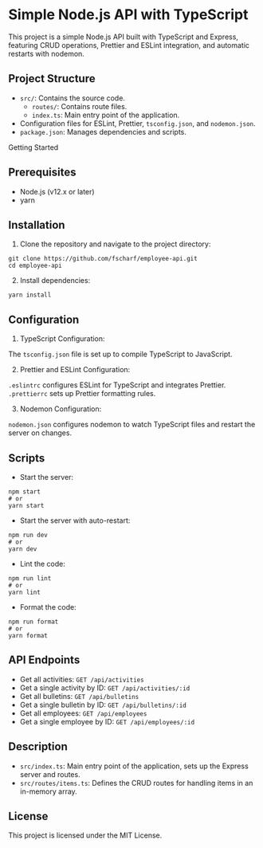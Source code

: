 # Simple Node.js API with TypeScript

This project is a simple Node.js API built with TypeScript and Express, featuring CRUD operations, Prettier and ESLint integration, and automatic restarts with nodemon.

## Project Structure

- `src/`: Contains the source code.
  - `routes/`: Contains route files.
  - `index.ts`: Main entry point of the application.
- Configuration files for ESLint, Prettier, `tsconfig.json`, and `nodemon.json`.
- `package.json`: Manages dependencies and scripts.

Getting Started

## Prerequisites

- Node.js (v12.x or later)
- yarn

## Installation

1. Clone the repository and navigate to the project directory:

```
git clone https://github.com/fscharf/employee-api.git
cd employee-api
```

2. Install dependencies:

```
yarn install
```

## Configuration

1. TypeScript Configuration:

The `tsconfig.json` file is set up to compile TypeScript to JavaScript.

2. Prettier and ESLint Configuration:

`.eslintrc` configures ESLint for TypeScript and integrates Prettier.
`.prettierrc` sets up Prettier formatting rules.

3. Nodemon Configuration:

`nodemon.json` configures nodemon to watch TypeScript files and restart the server on changes.

## Scripts

- Start the server:

```
npm start
# or
yarn start
```

- Start the server with auto-restart:

```
npm run dev
# or
yarn dev
```

- Lint the code:

```
npm run lint
# or
yarn lint
```

- Format the code:

```
npm run format
# or
yarn format
```

## API Endpoints

- Get all activities: `GET /api/activities`
- Get a single activity by ID: `GET /api/activities/:id`
- Get all bulletins: `GET /api/bulletins`
- Get a single bulletin by ID: `GET /api/bulletins/:id`
- Get all employees: `GET /api/employees`
- Get a single employee by ID: `GET /api/employees/:id`

## Description

- `src/index.ts`: Main entry point of the application, sets up the Express server and routes.
- `src/routes/items.ts`: Defines the CRUD routes for handling items in an in-memory array.

## License

This project is licensed under the MIT License.
